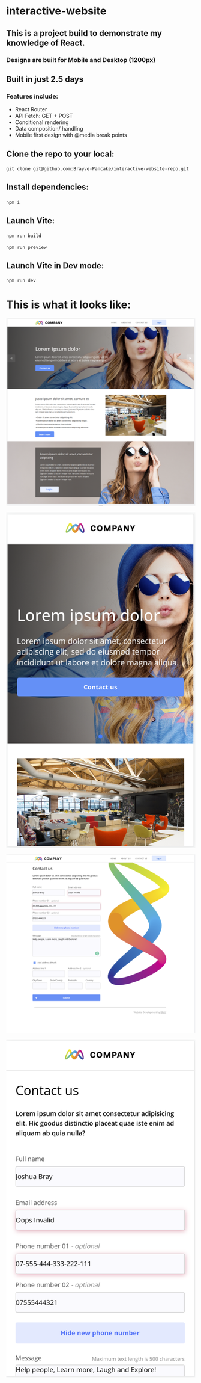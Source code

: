 # interactive-website

## This is a project build to demonstrate my knowledge of React.

### Designs are built for Mobile and Desktop (1200px)

## Built in just 2.5 days

### Features include:

- React Router
- API Fetch: GET + POST
- Conditional rendering
- Data composition/ handling
- Mobile first design with @media break points

## Clone the repo to your local:

`git clone git@github.com:Brayve-Pancake/interactive-website-repo.git`

## Install dependencies:

`npm i`

## Launch Vite:

`npm run build`

`npm run preview`



## Launch Vite in Dev mode:

`npm run dev`


# This is what it looks like:

![Wide homepage](./images-GH/SS-Wide1.png)

![Mobile homepage](./images-GH/ss-mobile2.png)

![Wide form](./images-GH/SS-Wide2.png)

![Mobile form](./images-GH/ss-mobile1.png)
